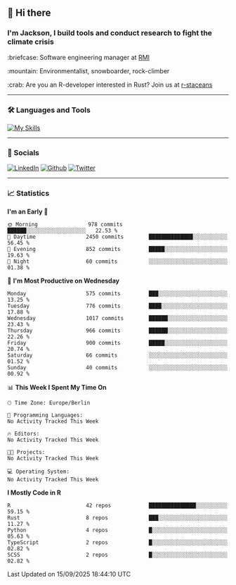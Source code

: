 ## :wave: Hi there
### I'm Jackson, I build tools and conduct research to fight the climate crisis
<p> :briefcase: Software engineering manager at <a href="https://rmi.org/" alt="RMI">RMI</a></p>
<p> :mountain: Environmentalist, snowboarder, rock-climber</p>
<p> :crab: Are you an R-developer interested in Rust? Join us at <a href="https://github.com/r-staceans" alt="r-staceans">r-staceans</a></p>

---

### :hammer_and_wrench: Languages and Tools

[![My Skills](https://skillicons.dev/icons?i=r,python,rust,docker,svelte,js,neovim,azure,postgresql,kubernetes,html,css&perline=6&theme=dark)](https://skillicons.dev)

---

### :iphone: Socials

[![LinkedIn](https://skillicons.dev/icons?i=linkedin&theme=dark)](https://www.linkedin.com/in/jackson-hoffart/) 
[![Github](https://skillicons.dev/icons?i=github&theme=dark)](https://github.com/jdhoffa) 
[![Twitter](https://skillicons.dev/icons?i=twitter&theme=dark)](https://twitter.com/jdhoffart) 

---

### :chart_with_upwards_trend: Statistics

 
<!--START_SECTION:waka-->
**I'm an Early 🐤** 

```text
🌞 Morning                978 commits         ██████░░░░░░░░░░░░░░░░░░░   22.53 % 
🌆 Daytime                2450 commits        ██████████████░░░░░░░░░░░   56.45 % 
🌃 Evening                852 commits         █████░░░░░░░░░░░░░░░░░░░░   19.63 % 
🌙 Night                  60 commits          ░░░░░░░░░░░░░░░░░░░░░░░░░   01.38 % 
```
📅 **I'm Most Productive on Wednesday** 

```text
Monday                   575 commits         ███░░░░░░░░░░░░░░░░░░░░░░   13.25 % 
Tuesday                  776 commits         ████░░░░░░░░░░░░░░░░░░░░░   17.88 % 
Wednesday                1017 commits        ██████░░░░░░░░░░░░░░░░░░░   23.43 % 
Thursday                 966 commits         ██████░░░░░░░░░░░░░░░░░░░   22.26 % 
Friday                   900 commits         █████░░░░░░░░░░░░░░░░░░░░   20.74 % 
Saturday                 66 commits          ░░░░░░░░░░░░░░░░░░░░░░░░░   01.52 % 
Sunday                   40 commits          ░░░░░░░░░░░░░░░░░░░░░░░░░   00.92 % 
```


📊 **This Week I Spent My Time On** 

```text
🕑︎ Time Zone: Europe/Berlin

💬 Programming Languages: 
No Activity Tracked This Week

🔥 Editors: 
No Activity Tracked This Week

🐱‍💻 Projects: 
No Activity Tracked This Week

💻 Operating System: 
No Activity Tracked This Week
```

**I Mostly Code in R** 

```text
R                        42 repos            ███████████████░░░░░░░░░░   59.15 % 
Rust                     8 repos             ███░░░░░░░░░░░░░░░░░░░░░░   11.27 % 
Python                   4 repos             █░░░░░░░░░░░░░░░░░░░░░░░░   05.63 % 
TypeScript               2 repos             █░░░░░░░░░░░░░░░░░░░░░░░░   02.82 % 
SCSS                     2 repos             █░░░░░░░░░░░░░░░░░░░░░░░░   02.82 % 
```




 Last Updated on 15/09/2025 18:44:10 UTC
<!--END_SECTION:waka-->
